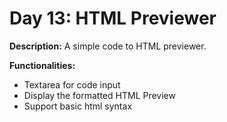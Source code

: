 # Day 13: HTML Previewer

**Description:** A simple code to HTML previewer.

**Functionalities:**

- Textarea for code input
- Display the formatted HTML Preview
- Support basic html syntax
